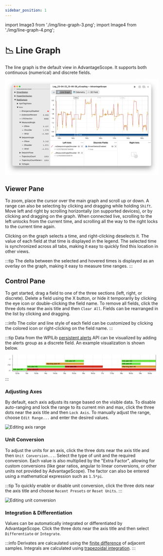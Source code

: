 ```yaml
---
sidebar_position: 1
---
```


import Image3 from './img/line-graph-3.png';
import Image4 from './img/line-graph-4.png';

# 📉 Line Graph

The line graph is the default view in AdvantageScope. It supports both continuous (numerical) and discrete fields.

![Line graph demo](./img/line-graph-1.png)

## Viewer Pane

To zoom, place the cursor over the main graph and scroll up or down. A range can also be selecting by clicking and dragging while holding `Shift`. Move left and right by scrolling horizontally (on supported devices), or by clicking and dragging on the graph. When connected live, scrolling to the left unlocks from the current time, and scrolling all the way to the right locks to the current time again.

Clicking on the graph selects a time, and right-clicking deselects it. The value of each field at that time is displayed in the legend. The selected time is synchronized across all tabs, making it easy to quickly find this location in other views.

:::tip
The delta between the selected and hovered times is displayed as an overlay on the graph, making it easy to measure time ranges.
:::

## Control Pane

To get started, drag a field to one of the three sections (left, right, or discrete). Delete a field using the X button, or hide it temporarily by clicking the eye icon or double-clicking the field name. To remove all fields, click the three dots near the axis title and then `Clear All`. Fields can be rearranged in the list by clicking and dragging.

:::info
The color and line style of each field can be customized by clicking the colored icon or right-clicking on the field name.
:::

:::tip
Data from the WPILib [persistent alerts](https://docs.wpilib.org/en/latest/docs/software/telemetry/persistent-alerts.html) API can be visualized by adding the alerts group as a discrete field. An example visualization is shown below.

![Alerts visualization](./img/line-graph-2.png)
:::

### Adjusting Axes

By default, each axis adjusts its range based on the visible data. To disable auto-ranging and lock the range to its current min and max, click the three dots near the axis title and then `Lock Axis`. To manually adjust the range, choose `Edit Range...` and enter the desired values.

<img src={Image3} alt="Editing axis range" height="250" />

### Unit Conversion

To adjust the units for an axis, click the three dots near the axis title and then `Unit Conversion...`. Select the type of unit and the required conversion. Each value is also multiplied by the "Extra Factor", allowing for custom conversions (like gear ratios, angular to linear conversions, or other units not provided by AdvantageScope). The factor can also be entered using a mathematical expression such as `1.5*pi`.

:::tip
To quickly enable or disable unit conversion, click the three dots near the axis title and choose `Recent Presets` or `Reset Units`.
:::

<img src={Image4} alt="Editing unit conversion" height="250" />

### Integration & Differentiation

Values can be automatically integrated or differentiated by AdvantageScope. Click the three dots near the axis title and then select `Differentiate` or `Integrate`.

:::info
Derivates are calcaulated using the [finite difference](https://en.wikipedia.org/wiki/Finite_difference) of adjacent samples. Integrals are calculated using [trapezoidal integration](https://en.wikipedia.org/wiki/Trapezoidal_rule).
:::
